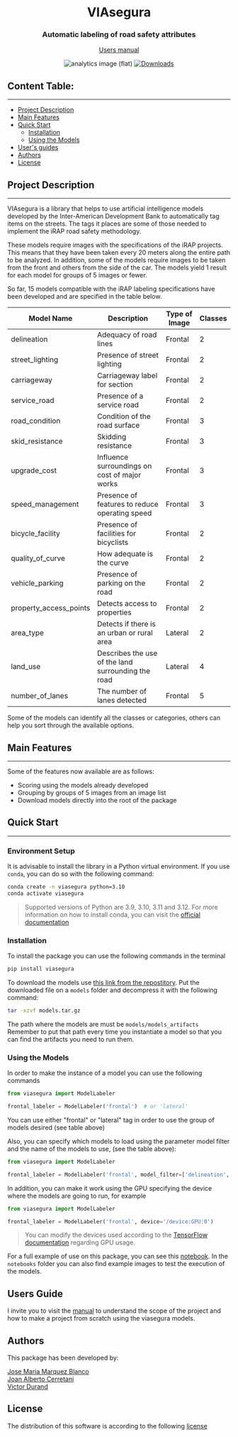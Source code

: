 <div align="center">
    <h1>VIAsegura</h1>
    <h3>Automatic labeling of road safety attributes</h3>

[Users manual](https://github.com/EL-BID/VIAsegura/tree/main/viasegura/docs/users_manual.pdf)

![analytics image (flat)](https://raw.githubusercontent.com/vitr/google-analytics-beacon/master/static/badge-flat.gif)
[![Downloads](https://pepy.tech/badge/viasegura)](https://pepy.tech/project/viasegura)
</div>

## Content Table:
---
- [Project Description](#project-description)
- [Main Features](#main-features)
- [Quick Start](#quick-start)
    - [Installation](#installation)
    - [Using the Models](#using-the-models)
- [User's guides](#users-guide)
- [Authors](#authors)
- [License](#license)

## Project Description
---

VIAsegura is a library that helps to use artificial intelligence models developed by the Inter-American Development Bank to
automatically tag items on the streets. The tags it places are some of those needed to implement the iRAP road safety
methodology.

These models require images with the specifications of the iRAP projects. This means that they have been taken every 20
meters along the entire path to be analyzed. In addition, some of the models require images to be taken from the front
and others from the side of the car. The models yield 1 result for each model for groups of 5 images or fewer.

So far, 15 models compatible with the iRAP labeling specifications have been developed and are specified in the table
below.

| Model Name             | Description                                        | Type of Image | Classes |
|------------------------|----------------------------------------------------|---------------|---------|
| delineation            | Adequacy of road lines                             | Frontal       | 2       |
| street_lighting        | Presence of street lighting                        | Frontal       | 2       |
| carriageway            | Carriageway label for section                      | Frontal       | 2       |
| service_road           | Presence of a service road                         | Frontal       | 2       |
| road_condition         | Condition of the road surface                      | Frontal       | 3       |
| skid_resistance        | Skidding resistance                                | Frontal       | 3       |
| upgrade_cost           | Influence surroundings on cost of major works      | Frontal       | 3       |
| speed_management       | Presence of features to reduce operating speed     | Frontal       | 3       |
| bicycle_facility       | Presence of facilities for bicyclists              | Frontal       | 2       |
| quality_of_curve       | How adequate is the curve                          | Frontal       | 2       |
| vehicle_parking        | Presence of parking on the road                    | Frontal       | 2       |
| property_access_points | Detects access to properties                       | Frontal       | 2       |
| area_type              | Detects if there is an urban or rural area         | Lateral       | 2       |
| land_use               | Describes the use of the land surrounding the road | Lateral       | 4       |
| number_of_lanes        | The number of lanes detected                       | Frontal       | 5       |

Some of the models can identify all the classes or categories, others can help you sort through the available options.

## Main Features
---

Some of the features now available are as follows:

- Scoring using the models already developed
- Grouping by groups of 5 images from an image list
- Download models directly into the root of the package

## Quick Start
---

### Environment Setup

It is advisable to install the library in a Python virtual environment. If you use `conda`, you can do so with the following command:

```bash
conda create -n viasegura python=3.10
conda activate viasegura
```

> Supported versions of Python are 3.9, 3.10, 3.11 and 3.12.
> For more information on how to install conda, you can visit the [official documentation](https://docs.conda.io/projects/conda/en/latest/user-guide/install/)

### Installation

To install the package you can use the following commands in the terminal 

```bash
pip install viasegura
```

To download the models use [this link from the repostitory](https://github.com/EL-BID/VIAsegura/raw/refs/heads/release/v2.0.0/models/models.tar.gz?download=).
Put the downloaded file on a `models` folder and decompress it with the following command:

```bash
tar -xzvf models.tar.gz
```
The path where the models are must be `models/models_artifacts` 
Remember to put that path every time you instantiate a model so that you can find the artifacts you need to run them.

### Using the Models

In order to make the instance of a model you can use the following commands

```python
from viasegura import ModelLabeler

frontal_labeler = ModelLabeler('frontal')  # or 'lateral' 
```

You can use either "frontal" or "lateral" tag in order to use the group of models desired (see table above)

Also, you can specify which models to load using the parameter model filter and the name of the models to use, (see the
table above):

```python
from viasegura import ModelLabeler

frontal_labeler = ModelLabeler('frontal', model_filter=['delineation', 'street_lighting', 'carriageway']) 
```

In addition, you can make it work using the GPU specifying the device where the models are going to run, for example

```python
from viasegura import ModelLabeler

frontal_labeler = ModelLabeler('frontal', device='/device:GPU:0') 
```
> You can modify the devices used according to the [TensorFlow documentation](https://www.tensorflow.org/guide/gpu) 
> regarding GPU usage.

For a full example of use on this package, you can see this 
[notebook](https://github.com/EL-BID/VIAsegura/blob/release/v2.0.0/notebooks/execution_example.ipynb).
In the `notebooks` folder you can also find example images to test the execution of the models.


## Users Guide

I invite you to visit the [manual](https://github.com/EL-BID/VIAsegura/tree/main/viasegura/manuals) to understand the
scope of the project and how to make a project from scratch using the viasegura models.


## Authors

This package has been developed by:

<a href="https://github.com/J0s3M4rqu3z" target="blank">Jose Maria Marquez Blanco</a>
<br/>
<a href="https://www.linkedin.com/in/joancerretani/" target="blank">Joan Alberto Cerretani</a>
<br/>
<a href="https://www.linkedin.com/in/ingvictordurand/" target="blank">Victor Durand</a>

## License

The distribution of this software is according to the
following [license](https://github.com/EL-BID/VIAsegura/blob/main/LICENSE.md)
